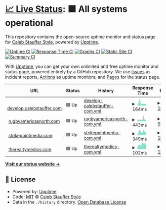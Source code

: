 # [📈 Live Status](https://cssllc.github.io/uptime-monitor): <!--live status--> **🟩 All systems operational**

This repository contains the open-source uptime monitor and status page for [Caleb Stauffer Style](https://develop.calebstauffer.com), powered by [Upptime](https://github.com/upptime/upptime).

[![Uptime CI](https://github.com/cssllc/uptime-monitor/workflows/Uptime%20CI/badge.svg)](https://github.com/cssllc/uptime-monitor/actions?query=workflow%3A%22Uptime+CI%22)
[![Response Time CI](https://github.com/cssllc/uptime-monitor/workflows/Response%20Time%20CI/badge.svg)](https://github.com/cssllc/uptime-monitor/actions?query=workflow%3A%22Response+Time+CI%22)
[![Graphs CI](https://github.com/cssllc/uptime-monitor/workflows/Graphs%20CI/badge.svg)](https://github.com/cssllc/uptime-monitor/actions?query=workflow%3A%22Graphs+CI%22)
[![Static Site CI](https://github.com/cssllc/uptime-monitor/workflows/Static%20Site%20CI/badge.svg)](https://github.com/cssllc/uptime-monitor/actions?query=workflow%3A%22Static+Site+CI%22)
[![Summary CI](https://github.com/cssllc/uptime-monitor/workflows/Summary%20CI/badge.svg)](https://github.com/cssllc/uptime-monitor/actions?query=workflow%3A%22Summary+CI%22)

With [Upptime](https://upptime.js.org), you can get your own unlimited and free uptime monitor and status page, powered entirely by a GitHub repository. We use [Issues](https://github.com/cssllc/uptime-monitor/issues) as incident reports, [Actions](https://github.com/cssllc/uptime-monitor/actions) as uptime monitors, and [Pages](https://cssllc.github.io/uptime-monitor) for the status page.

<!--start: status pages-->
<!-- This summary is generated by Upptime (https://github.com/upptime/upptime) -->
<!-- Do not edit this manually, your changes will be overwritten -->
<!-- prettier-ignore -->
| URL | Status | History | Response Time | Uptime |
| --- | ------ | ------- | ------------- | ------ |
| <img alt="" src="https://favicons.githubusercontent.com/develop.calebstauffer.com" height="13"> [develop.calebstauffer.com](https://develop.calebstauffer.com) | 🟩 Up | [develop-calebstauffer-com.yml](https://github.com/cssllc/uptime-monitor/commits/HEAD/history/develop-calebstauffer-com.yml) | <details><summary><img alt="Response time graph" src="./graphs/develop-calebstauffer-com/response-time-week.png" height="20"> 164ms</summary><br><a href="https://monitor.calebstauffer.com/history/develop-calebstauffer-com"><img alt="Response time 163" src="https://img.shields.io/endpoint?url=https%3A%2F%2Fraw.githubusercontent.com%2Fcssllc%2Fuptime-monitor%2FHEAD%2Fapi%2Fdevelop-calebstauffer-com%2Fresponse-time.json"></a><br><a href="https://monitor.calebstauffer.com/history/develop-calebstauffer-com"><img alt="24-hour response time 97" src="https://img.shields.io/endpoint?url=https%3A%2F%2Fraw.githubusercontent.com%2Fcssllc%2Fuptime-monitor%2FHEAD%2Fapi%2Fdevelop-calebstauffer-com%2Fresponse-time-day.json"></a><br><a href="https://monitor.calebstauffer.com/history/develop-calebstauffer-com"><img alt="7-day response time 164" src="https://img.shields.io/endpoint?url=https%3A%2F%2Fraw.githubusercontent.com%2Fcssllc%2Fuptime-monitor%2FHEAD%2Fapi%2Fdevelop-calebstauffer-com%2Fresponse-time-week.json"></a><br><a href="https://monitor.calebstauffer.com/history/develop-calebstauffer-com"><img alt="30-day response time 163" src="https://img.shields.io/endpoint?url=https%3A%2F%2Fraw.githubusercontent.com%2Fcssllc%2Fuptime-monitor%2FHEAD%2Fapi%2Fdevelop-calebstauffer-com%2Fresponse-time-month.json"></a><br><a href="https://monitor.calebstauffer.com/history/develop-calebstauffer-com"><img alt="1-year response time 163" src="https://img.shields.io/endpoint?url=https%3A%2F%2Fraw.githubusercontent.com%2Fcssllc%2Fuptime-monitor%2FHEAD%2Fapi%2Fdevelop-calebstauffer-com%2Fresponse-time-year.json"></a></details> | <details><summary><a href="https://monitor.calebstauffer.com/history/develop-calebstauffer-com">100.00%</a></summary><a href="https://monitor.calebstauffer.com/history/develop-calebstauffer-com"><img alt="All-time uptime 99.95%" src="https://img.shields.io/endpoint?url=https%3A%2F%2Fraw.githubusercontent.com%2Fcssllc%2Fuptime-monitor%2FHEAD%2Fapi%2Fdevelop-calebstauffer-com%2Fuptime.json"></a><br><a href="https://monitor.calebstauffer.com/history/develop-calebstauffer-com"><img alt="24-hour uptime 100.00%" src="https://img.shields.io/endpoint?url=https%3A%2F%2Fraw.githubusercontent.com%2Fcssllc%2Fuptime-monitor%2FHEAD%2Fapi%2Fdevelop-calebstauffer-com%2Fuptime-day.json"></a><br><a href="https://monitor.calebstauffer.com/history/develop-calebstauffer-com"><img alt="7-day uptime 100.00%" src="https://img.shields.io/endpoint?url=https%3A%2F%2Fraw.githubusercontent.com%2Fcssllc%2Fuptime-monitor%2FHEAD%2Fapi%2Fdevelop-calebstauffer-com%2Fuptime-week.json"></a><br><a href="https://monitor.calebstauffer.com/history/develop-calebstauffer-com"><img alt="30-day uptime 99.95%" src="https://img.shields.io/endpoint?url=https%3A%2F%2Fraw.githubusercontent.com%2Fcssllc%2Fuptime-monitor%2FHEAD%2Fapi%2Fdevelop-calebstauffer-com%2Fuptime-month.json"></a><br><a href="https://monitor.calebstauffer.com/history/develop-calebstauffer-com"><img alt="1-year uptime 99.95%" src="https://img.shields.io/endpoint?url=https%3A%2F%2Fraw.githubusercontent.com%2Fcssllc%2Fuptime-monitor%2FHEAD%2Fapi%2Fdevelop-calebstauffer-com%2Fuptime-year.json"></a></details>
| <img alt="" src="https://favicons.githubusercontent.com/rugbyamericasnorth.com" height="13"> [rugbyamericasnorth.com](https://rugbyamericasnorth.com) | 🟩 Up | [rugbyamericasnorth-com.yml](https://github.com/cssllc/uptime-monitor/commits/HEAD/history/rugbyamericasnorth-com.yml) | <details><summary><img alt="Response time graph" src="./graphs/rugbyamericasnorth-com/response-time-week.png" height="20"> 443ms</summary><br><a href="https://monitor.calebstauffer.com/history/rugbyamericasnorth-com"><img alt="Response time 342" src="https://img.shields.io/endpoint?url=https%3A%2F%2Fraw.githubusercontent.com%2Fcssllc%2Fuptime-monitor%2FHEAD%2Fapi%2Frugbyamericasnorth-com%2Fresponse-time.json"></a><br><a href="https://monitor.calebstauffer.com/history/rugbyamericasnorth-com"><img alt="24-hour response time 296" src="https://img.shields.io/endpoint?url=https%3A%2F%2Fraw.githubusercontent.com%2Fcssllc%2Fuptime-monitor%2FHEAD%2Fapi%2Frugbyamericasnorth-com%2Fresponse-time-day.json"></a><br><a href="https://monitor.calebstauffer.com/history/rugbyamericasnorth-com"><img alt="7-day response time 443" src="https://img.shields.io/endpoint?url=https%3A%2F%2Fraw.githubusercontent.com%2Fcssllc%2Fuptime-monitor%2FHEAD%2Fapi%2Frugbyamericasnorth-com%2Fresponse-time-week.json"></a><br><a href="https://monitor.calebstauffer.com/history/rugbyamericasnorth-com"><img alt="30-day response time 342" src="https://img.shields.io/endpoint?url=https%3A%2F%2Fraw.githubusercontent.com%2Fcssllc%2Fuptime-monitor%2FHEAD%2Fapi%2Frugbyamericasnorth-com%2Fresponse-time-month.json"></a><br><a href="https://monitor.calebstauffer.com/history/rugbyamericasnorth-com"><img alt="1-year response time 342" src="https://img.shields.io/endpoint?url=https%3A%2F%2Fraw.githubusercontent.com%2Fcssllc%2Fuptime-monitor%2FHEAD%2Fapi%2Frugbyamericasnorth-com%2Fresponse-time-year.json"></a></details> | <details><summary><a href="https://monitor.calebstauffer.com/history/rugbyamericasnorth-com">99.90%</a></summary><a href="https://monitor.calebstauffer.com/history/rugbyamericasnorth-com"><img alt="All-time uptime 99.81%" src="https://img.shields.io/endpoint?url=https%3A%2F%2Fraw.githubusercontent.com%2Fcssllc%2Fuptime-monitor%2FHEAD%2Fapi%2Frugbyamericasnorth-com%2Fuptime.json"></a><br><a href="https://monitor.calebstauffer.com/history/rugbyamericasnorth-com"><img alt="24-hour uptime 100.00%" src="https://img.shields.io/endpoint?url=https%3A%2F%2Fraw.githubusercontent.com%2Fcssllc%2Fuptime-monitor%2FHEAD%2Fapi%2Frugbyamericasnorth-com%2Fuptime-day.json"></a><br><a href="https://monitor.calebstauffer.com/history/rugbyamericasnorth-com"><img alt="7-day uptime 99.90%" src="https://img.shields.io/endpoint?url=https%3A%2F%2Fraw.githubusercontent.com%2Fcssllc%2Fuptime-monitor%2FHEAD%2Fapi%2Frugbyamericasnorth-com%2Fuptime-week.json"></a><br><a href="https://monitor.calebstauffer.com/history/rugbyamericasnorth-com"><img alt="30-day uptime 99.81%" src="https://img.shields.io/endpoint?url=https%3A%2F%2Fraw.githubusercontent.com%2Fcssllc%2Fuptime-monitor%2FHEAD%2Fapi%2Frugbyamericasnorth-com%2Fuptime-month.json"></a><br><a href="https://monitor.calebstauffer.com/history/rugbyamericasnorth-com"><img alt="1-year uptime 99.81%" src="https://img.shields.io/endpoint?url=https%3A%2F%2Fraw.githubusercontent.com%2Fcssllc%2Fuptime-monitor%2FHEAD%2Fapi%2Frugbyamericasnorth-com%2Fuptime-year.json"></a></details>
| <img alt="" src="https://favicons.githubusercontent.com/www.strikepointmedia.com" height="13"> [strikepointmedia.com](https://www.strikepointmedia.com) | 🟩 Up | [strikepointmedia-com.yml](https://github.com/cssllc/uptime-monitor/commits/HEAD/history/strikepointmedia-com.yml) | <details><summary><img alt="Response time graph" src="./graphs/strikepointmedia-com/response-time-week.png" height="20"> 349ms</summary><br><a href="https://monitor.calebstauffer.com/history/strikepointmedia-com"><img alt="Response time 323" src="https://img.shields.io/endpoint?url=https%3A%2F%2Fraw.githubusercontent.com%2Fcssllc%2Fuptime-monitor%2FHEAD%2Fapi%2Fstrikepointmedia-com%2Fresponse-time.json"></a><br><a href="https://monitor.calebstauffer.com/history/strikepointmedia-com"><img alt="24-hour response time 269" src="https://img.shields.io/endpoint?url=https%3A%2F%2Fraw.githubusercontent.com%2Fcssllc%2Fuptime-monitor%2FHEAD%2Fapi%2Fstrikepointmedia-com%2Fresponse-time-day.json"></a><br><a href="https://monitor.calebstauffer.com/history/strikepointmedia-com"><img alt="7-day response time 349" src="https://img.shields.io/endpoint?url=https%3A%2F%2Fraw.githubusercontent.com%2Fcssllc%2Fuptime-monitor%2FHEAD%2Fapi%2Fstrikepointmedia-com%2Fresponse-time-week.json"></a><br><a href="https://monitor.calebstauffer.com/history/strikepointmedia-com"><img alt="30-day response time 323" src="https://img.shields.io/endpoint?url=https%3A%2F%2Fraw.githubusercontent.com%2Fcssllc%2Fuptime-monitor%2FHEAD%2Fapi%2Fstrikepointmedia-com%2Fresponse-time-month.json"></a><br><a href="https://monitor.calebstauffer.com/history/strikepointmedia-com"><img alt="1-year response time 323" src="https://img.shields.io/endpoint?url=https%3A%2F%2Fraw.githubusercontent.com%2Fcssllc%2Fuptime-monitor%2FHEAD%2Fapi%2Fstrikepointmedia-com%2Fresponse-time-year.json"></a></details> | <details><summary><a href="https://monitor.calebstauffer.com/history/strikepointmedia-com">100.00%</a></summary><a href="https://monitor.calebstauffer.com/history/strikepointmedia-com"><img alt="All-time uptime 100.00%" src="https://img.shields.io/endpoint?url=https%3A%2F%2Fraw.githubusercontent.com%2Fcssllc%2Fuptime-monitor%2FHEAD%2Fapi%2Fstrikepointmedia-com%2Fuptime.json"></a><br><a href="https://monitor.calebstauffer.com/history/strikepointmedia-com"><img alt="24-hour uptime 100.00%" src="https://img.shields.io/endpoint?url=https%3A%2F%2Fraw.githubusercontent.com%2Fcssllc%2Fuptime-monitor%2FHEAD%2Fapi%2Fstrikepointmedia-com%2Fuptime-day.json"></a><br><a href="https://monitor.calebstauffer.com/history/strikepointmedia-com"><img alt="7-day uptime 100.00%" src="https://img.shields.io/endpoint?url=https%3A%2F%2Fraw.githubusercontent.com%2Fcssllc%2Fuptime-monitor%2FHEAD%2Fapi%2Fstrikepointmedia-com%2Fuptime-week.json"></a><br><a href="https://monitor.calebstauffer.com/history/strikepointmedia-com"><img alt="30-day uptime 100.00%" src="https://img.shields.io/endpoint?url=https%3A%2F%2Fraw.githubusercontent.com%2Fcssllc%2Fuptime-monitor%2FHEAD%2Fapi%2Fstrikepointmedia-com%2Fuptime-month.json"></a><br><a href="https://monitor.calebstauffer.com/history/strikepointmedia-com"><img alt="1-year uptime 100.00%" src="https://img.shields.io/endpoint?url=https%3A%2F%2Fraw.githubusercontent.com%2Fcssllc%2Fuptime-monitor%2FHEAD%2Fapi%2Fstrikepointmedia-com%2Fuptime-year.json"></a></details>
| <img alt="" src="https://favicons.githubusercontent.com/www.therealtymedics.com" height="13"> [therealtymedics.com](https://www.therealtymedics.com) | 🟩 Up | [therealtymedics-com.yml](https://github.com/cssllc/uptime-monitor/commits/HEAD/history/therealtymedics-com.yml) | <details><summary><img alt="Response time graph" src="./graphs/therealtymedics-com/response-time-week.png" height="20"> 102ms</summary><br><a href="https://monitor.calebstauffer.com/history/therealtymedics-com"><img alt="Response time 166" src="https://img.shields.io/endpoint?url=https%3A%2F%2Fraw.githubusercontent.com%2Fcssllc%2Fuptime-monitor%2FHEAD%2Fapi%2Ftherealtymedics-com%2Fresponse-time.json"></a><br><a href="https://monitor.calebstauffer.com/history/therealtymedics-com"><img alt="24-hour response time 43" src="https://img.shields.io/endpoint?url=https%3A%2F%2Fraw.githubusercontent.com%2Fcssllc%2Fuptime-monitor%2FHEAD%2Fapi%2Ftherealtymedics-com%2Fresponse-time-day.json"></a><br><a href="https://monitor.calebstauffer.com/history/therealtymedics-com"><img alt="7-day response time 102" src="https://img.shields.io/endpoint?url=https%3A%2F%2Fraw.githubusercontent.com%2Fcssllc%2Fuptime-monitor%2FHEAD%2Fapi%2Ftherealtymedics-com%2Fresponse-time-week.json"></a><br><a href="https://monitor.calebstauffer.com/history/therealtymedics-com"><img alt="30-day response time 166" src="https://img.shields.io/endpoint?url=https%3A%2F%2Fraw.githubusercontent.com%2Fcssllc%2Fuptime-monitor%2FHEAD%2Fapi%2Ftherealtymedics-com%2Fresponse-time-month.json"></a><br><a href="https://monitor.calebstauffer.com/history/therealtymedics-com"><img alt="1-year response time 166" src="https://img.shields.io/endpoint?url=https%3A%2F%2Fraw.githubusercontent.com%2Fcssllc%2Fuptime-monitor%2FHEAD%2Fapi%2Ftherealtymedics-com%2Fresponse-time-year.json"></a></details> | <details><summary><a href="https://monitor.calebstauffer.com/history/therealtymedics-com">100.00%</a></summary><a href="https://monitor.calebstauffer.com/history/therealtymedics-com"><img alt="All-time uptime 100.00%" src="https://img.shields.io/endpoint?url=https%3A%2F%2Fraw.githubusercontent.com%2Fcssllc%2Fuptime-monitor%2FHEAD%2Fapi%2Ftherealtymedics-com%2Fuptime.json"></a><br><a href="https://monitor.calebstauffer.com/history/therealtymedics-com"><img alt="24-hour uptime 100.00%" src="https://img.shields.io/endpoint?url=https%3A%2F%2Fraw.githubusercontent.com%2Fcssllc%2Fuptime-monitor%2FHEAD%2Fapi%2Ftherealtymedics-com%2Fuptime-day.json"></a><br><a href="https://monitor.calebstauffer.com/history/therealtymedics-com"><img alt="7-day uptime 100.00%" src="https://img.shields.io/endpoint?url=https%3A%2F%2Fraw.githubusercontent.com%2Fcssllc%2Fuptime-monitor%2FHEAD%2Fapi%2Ftherealtymedics-com%2Fuptime-week.json"></a><br><a href="https://monitor.calebstauffer.com/history/therealtymedics-com"><img alt="30-day uptime 100.00%" src="https://img.shields.io/endpoint?url=https%3A%2F%2Fraw.githubusercontent.com%2Fcssllc%2Fuptime-monitor%2FHEAD%2Fapi%2Ftherealtymedics-com%2Fuptime-month.json"></a><br><a href="https://monitor.calebstauffer.com/history/therealtymedics-com"><img alt="1-year uptime 100.00%" src="https://img.shields.io/endpoint?url=https%3A%2F%2Fraw.githubusercontent.com%2Fcssllc%2Fuptime-monitor%2FHEAD%2Fapi%2Ftherealtymedics-com%2Fuptime-year.json"></a></details>

<!--end: status pages-->

[**Visit our status website →**](https://cssllc.github.io/uptime-monitor)

## 📄 License

- Powered by: [Upptime](https://github.com/upptime/upptime)
- Code: [MIT](./LICENSE) © [Caleb Stauffer Style](https://develop.calebstauffer.com)
- Data in the `./history` directory: [Open Database License](https://opendatacommons.org/licenses/odbl/1-0/)
